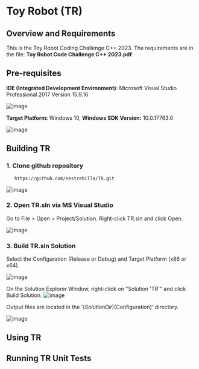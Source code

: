 # Toy Robot (TR)

## Overview and Requirements

This is the Toy Robot Coding Challenge C++ 2023. The requirements are in the file: **Toy Robot Code Challenge C++ 2023.pdf**

## Pre-requisites

**IDE (Integrated Development Environment)**: Microsoft Visual Studio Professional 2017 Version 15.9.16

![image](https://user-images.githubusercontent.com/57872874/236676380-da8e731f-b292-4b67-bd67-af8e64ecb165.png)


**Target Platform:** Windows 10, **Windows SDK Version:** 10.0.17763.0

![image](https://user-images.githubusercontent.com/57872874/236676474-d91c8634-b565-4395-b29d-0c998404af31.png)



## Building TR

### 1. Clone github repository
       https://github.com/nestrebilla/TR.git

![image](https://user-images.githubusercontent.com/57872874/236677885-0cbd23af-c2b2-43fa-8e46-8835095ef482.png)

### 2. Open TR.sln via MS Visual Studio

Go to File > Open > Project/Solution. Right-click TR.sln and click Open.

![image](https://user-images.githubusercontent.com/57872874/236678287-a01d716f-e472-4548-9535-085e938da34c.png)

### 3. Build TR.sln Solution

Select the Configuration (Release or Debug) and Target Platform (x86 or x64).

![image](https://user-images.githubusercontent.com/57872874/236678649-219d7de6-3124-4760-b17f-2dbfe1a5e863.png)

On the Solution Explorer Window, right-click on "Solution 'TR'" and click Build Solution.
![image](https://user-images.githubusercontent.com/57872874/236678749-89c01ab7-76ac-48b7-bf9b-f5bd0dfda148.png)

Output files are located in the '$(SolutionDir)$(Configuration)\' directory.

![image](https://user-images.githubusercontent.com/57872874/236678986-b530e6b9-20b0-4206-b966-51c904ae8a80.png)


## Using TR 

## Running TR Unit Tests
